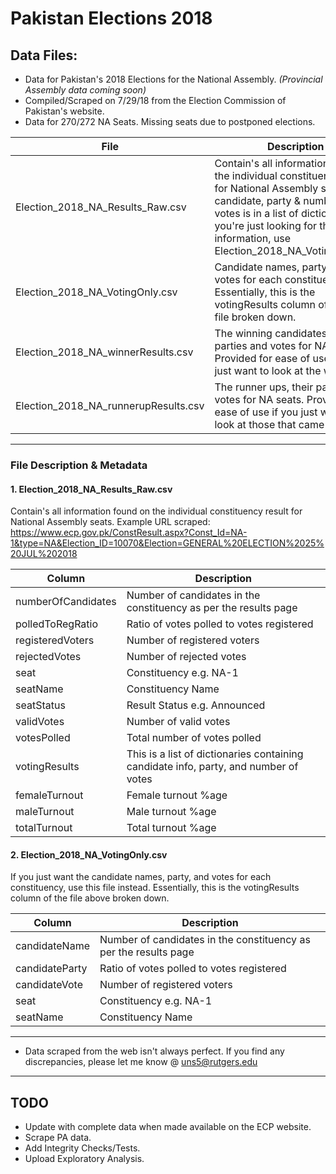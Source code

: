 # Pakistan Elections 2018


## Data Files:

- Data for Pakistan's 2018 Elections for the National Assembly. *(Provincial Assembly data coming soon)*  
- Compiled/Scraped on 7/29/18 from the Election Commission of Pakistan's website. 
- Data for 270/272 NA Seats. Missing seats due to postponed elections.

| File | Description |
|--------|-------------|
| Election_2018_NA_Results_Raw.csv | Contain's all information found on the individual constituency result for National Assembly seats. The candidate, party & number of votes is in a list of dictionaries. If you're just looking for that information, use Election_2018_NA_VotingOnly.csv  |
| Election_2018_NA_VotingOnly.csv |  Candidate names, party, and votes for each constituency. Essentially, this is the votingResults column of the raw file broken down. |
| Election_2018_NA_winnerResults.csv | The winning candidates, their parties and votes for NA seats. Provided for ease of use if you just want to look at the winners |
| Election_2018_NA_runnerupResults.csv | The runner ups, their parties and votes for NA seats. Provided for ease of use if you just want to look at those that came second |

***

### File Description & Metadata

#### 1. Election_2018_NA_Results_Raw.csv
Contain's all information found on the individual constituency result for National Assembly seats.
Example URL scraped: https://www.ecp.gov.pk/ConstResult.aspx?Const_Id=NA-1&type=NA&Election_ID=10070&Election=GENERAL%20ELECTION%2025%20JUL%202018


| Column | Description |
|--------|-------------|
| numberOfCandidates | Number of candidates in the constituency as per the results page |
| polledToRegRatio | Ratio of votes polled to votes registered |
| registeredVoters | Number of registered voters |
| rejectedVotes | Number of rejected votes | 
| seat | Constituency e.g. NA-1 |
| seatName | Constituency Name |
| seatStatus | Result Status e.g. Announced |
| validVotes | Number of valid votes |
| votesPolled | Total number of votes polled |
| votingResults | This is a list of dictionaries containing candidate info, party, and number of votes |
| femaleTurnout | Female turnout %age |
| maleTurnout | Male turnout %age |
| totalTurnout | Total turnout %age |

#### 2. Election_2018_NA_VotingOnly.csv
If you just want the candidate names, party, and votes for each constituency, use this file instead.
Essentially, this is the votingResults column of the file above broken down.

| Column | Description |
|--------|-------------|
| candidateName | Number of candidates in the constituency as per the results page |
| candidateParty | Ratio of votes polled to votes registered |
| candidateVote | Number of registered voters |
| seat | Constituency e.g. NA-1 |
| seatName | Constituency Name |


***

- Data scraped from the web isn't always perfect. If you find any discrepancies, please let me know @ uns5@rutgers.edu

***

## TODO
- Update with complete data when made available on the ECP website.
- Scrape PA data.
- Add Integrity Checks/Tests.
- Upload Exploratory Analysis.

